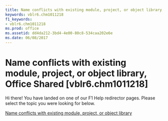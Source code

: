 ```yaml
---
title: Name conflicts with existing module, project, or object library, Office Shared [vblr6.chm1011218]
keywords: vblr6.chm1011218
f1_keywords:
- vblr6.chm1011218
ms.prod: office
ms.assetid: dd4da212-3bd4-4e00-80c8-534caa202e6e
ms.date: 06/08/2017
---
```



# Name conflicts with existing module, project, or object library, Office Shared [vblr6.chm1011218]

Hi there! You have landed on one of our F1 Help redirector pages. Please select the topic you were looking for below.

[Name conflicts with existing module, project, or object library](http://msdn.microsoft.com/library/0096e260-4af8-e133-1d64-6e606f371df2%28Office.15%29.aspx)

